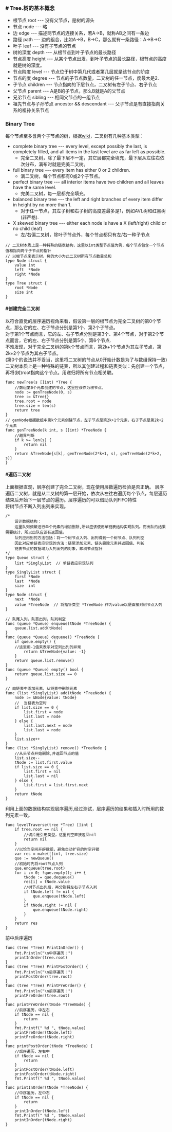 ### # Tree.树的基本概念
- 根节点 root   --- 没有父节点，是树的源头
- 节点 node   --- 略   
- 边 edge   --- 描述两节点的连接关系，若A->B，就称AB之间有一条边
- 路径 path   --- 边的组合，比如A->B，B->C，那么就有一条路径：A->B->C
- 叶子 leaf   --- 没有子节点的节点
- 树的深度 depth   --- 从根节点到叶子节点的最长路径
- 节点高度 height   --- 从某个节点出发，到叶子节点的最长路径，根节点的高度就是树的深度。
- 节点阶度 level   --- 节点位于树中第几代或者第几层就是该节点的阶度
- 节点的度 degree   --- 节点的子节点数量，二叉树的任一节点，度最大是2.
- 子节点 children   --- 节点指向的下层节点，二叉树有左子节点、右子节点
- 父节点 parent   --- A是B的子节点，那么B就是A的父节点 
- 兄弟节点 sibling   --- 相同父节点的一组节点
- 祖先节点与子孙节点 ancestor && descendant --- 父子节点是有直接指向关系的祖孙关系节点 

### Binary Tree
每个节点至多含两个子节点的树，根据[wiki](https://simple.wikipedia.org/wiki/Binary_tree)，二叉树有几种基本类型：
- complete binary tree --- every level, except possibly the last, is completely filled, and all items in the last level are as far left as possible.
  - 完全二叉树，除了最下层不一定，其它层都完全填充，最下层从左往右依次分布，满布时就是完美二叉树。
- full binary tree --- every item has either 0 or 2 children.
  - 满二叉树，每个节点都有0或2个子节点。
- perfect binary tree --- all interior items have two children and all leaves have the same level.
  - 完美二叉树，每一层都完全填充。
- balanced binary tree --- the left and right branches of every item differ in height by no more than 1.
  - 对于任一节点，其左子树和右子树的高度差最多是1，例如AVL树和红黑树(非严格).
- X skewed binary tree ---  either each node is have a X (left/right) child or no child (leaf)
  - 左/右偏二叉树，除叶子节点外，每个节点都只有左/右一种子节点
```
// 二叉树本质上是一种特殊的链表结构，这里以int类型节点值为例，每个节点包含一个节点值和指向两个子节点的指针
// 以根节点来表示树，树的大小为此二叉树所有节点数量总和
type Node struct {
    value int
    left  *Node
    right *Node
}
type Tree struct {
    root *Node
    size int
}
```
#### #创建完全二叉树
以符合直觉的层序遍历视角来看，假设第一层的根节点为完全二叉树的第0个节点，那么它的左、右子节点分别是第1个、第2个子节点。     
对于第1个节点而言，它的左、右子节点分别是第3个、第4个节点，对于第2个节点而言，它的左、右子节点分别是第5个、第6个节点.     
不难发现，对于完全二叉树的第k个节点而言，第2k+1个节点为其左子节点，第2k+2个节点为其右子节点。     
(第0个的说法并不妥当，这里将二叉树的节点从0开始计数是为了与数组保持一致)
二叉树本质上是一种特殊的链表，所以其创建过程和链表类似：先创建一个节点，再将(树)root指向这个节点。用递归将所有节点相关联。   
```
func newTree(s []int) *Tree {
    //数组第0个元素创建的节点，这里应该作为根节点。
    node := genTreeNode(0, s)
    tree := &Tree{}
    tree.root = node
    tree.size = len(s)
    return tree
}
// genNode根据数组中第k个元素创建节点，左子节点是第2k+1个元素，右子节点是第2k+2个元素
func genTreeNode(k int, s []int) *TreeNode {
    //越界判断
    if k >= len(s) {
        return nil
    }
    return &TreeNode{s[k], genTreeNode(2*k+1, s), genTreeNode(2*k+2, s)}
}
```
#### #遍历二叉树
上面根据直观，层序创建了完全二叉树，现在使用层数遍历检验是否正确。
层序遍历二叉树，就是从二叉树的第一层开始，依次从左往右遍历每个节点，每层遍历结束后开始下一层节点的遍历。层序遍历的可以借助队列FIFO特性    
将树节点不断入列出列来实现。  
```
/*
    设计数据结构：
    这里队列频繁进行单个元素的增加删除,所以应该使用单链表结构实现队列。而出队的结果需要统计，所以出队应该有返回值。
    队列应用到的方法包括：将一个树节点入列、出列得到一个树节点、队列判空
    因此对应单链表应实现的方法：链尾添加元素、链头删除元素并返回值、判长
    链表节点的数据域为入列出列的对象，即树节点指针
*/
type Queue struct {
    list *SinglyList  // 单链表应实现队列 
}
type SinglyList struct {
    first *Node
    last  *Node
    size  int
}
type Node struct {
    next  *Node
    value *TreeNode  // 将指针类型 *TreeNode 作为value以便直接对树节点入列 
}

// 队尾入列，队首出列，队列判空
func (queue *Queue) enqueue(tNode *TreeNode) {
    queue.list.add(tNode)
}
func (queue *Queue) dequeue() *TreeNode {
    if queue.empty() {
    //这里用-1值来表示对空列出列的异常
        return &TreeNode{value: -1}
    }
    return queue.list.remove()
}
func (queue *Queue) empty() bool {
    return queue.list.size == 0
}

// 向链表中添加元素，从链表中删除元素
func (list *SinglyList) add(tNode *TreeNode) {
    node := &Node{value: tNode}
    //	当链表为空时
    if list.size == 0 {
        list.first = node
        list.last = node
    } else {
        list.last.next = node
        list.last = node
    }
    list.size++
}
func (list *SinglyList) remove() *TreeNode {
    //从头节点开始删除,并返回节点的值
    list.size--
    tNode := list.first.value
    if list.size == 0 {
        list.first = nil
        list.last = nil
    } else {
        list.first = list.first.next
    }
    return tNode
}
```
利用上面的数据结构实现层序遍历,经过测试，层序遍历的结果和插入时所用的数列元素一致。
```
func levelTraverse(tree *Tree) []int {
    if tree.root == nil {
        //切片是引用类型，这里判空直接返回nil
        return nil
    }
    //以恰当空间开辟数组，避免自动扩容的时空开销
    var res = make([]int, tree.size)
    que := newQueue()
    //初始时先将root节点入列
    que.enqueue(tree.root)
    for i := 0; !que.empty(); i++ {
        tNode := que.dequeue()
        res[i] = tNode.value
        //树节点出列后，再分别将左右子节点入列
        if tNode.left != nil {
            que.enqueue(tNode.left)
        }
        if tNode.right != nil {
            que.enqueue(tNode.right)
        }
    }
    return res
}
```
前中后序遍历
```
func (tree *Tree) PrintInOrder() {
    fmt.Println("\n中序遍历：")
    printInOrder(tree.root)
}
func (tree *Tree) PrintPostOrder() {
    fmt.Println("\n后序遍历：")
    printPostOrder(tree.root)
}
func (tree *Tree) PrintPreOrder() {
    fmt.Println("\n前序遍历：")
    printPreOrder(tree.root)
}
func printPreOrder(tNode *TreeNode) {
    //前序遍历，中左右
    if tNode == nil {
    	return
    }
    fmt.Printf(" %d ", tNode.value)
    printPreOrder(tNode.left)
    printPreOrder(tNode.right)
}
func printPostOrder(tNode *TreeNode) {
    //后序遍历，左右中
    if tNode == nil {
    	return
    }
    printPostOrder(tNode.left)
    printPostOrder(tNode.right)
    fmt.Printf(" %d ", tNode.value)
}
func printInOrder(tNode *TreeNode) {
    //中序遍历，左中右
    if tNode == nil {
    	return
    }
    printInOrder(tNode.left)
    fmt.Printf(" %d ", tNode.value)
    printInOrder(tNode.right)
}
```